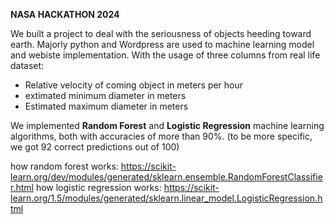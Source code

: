 **NASA HACKATHON 2024**

We built a project to deal with the seriousness of objects heeding toward earth. Majorly python and Wordpress are used to machine learning model and webiste implementation. 
With the usage of three columns from real life dataset: 

- Relative velocity of coming object in meters per hour
- extimated minimum diameter in meters
- Estimated maximum diameter in meters

We implemented **Random Forest** and **Logistic Regression** machine learning algorithms, both with accuracies of more than 90%. (to be more specific, we got 92 correct predictions out of 100) 

how random forest works: https://scikit-learn.org/dev/modules/generated/sklearn.ensemble.RandomForestClassifier.html
how logistic regression works: https://scikit-learn.org/1.5/modules/generated/sklearn.linear_model.LogisticRegression.html



